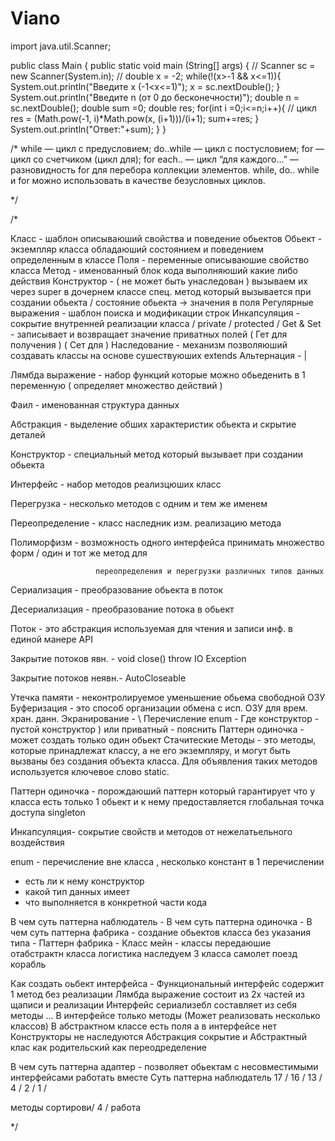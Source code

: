 # Viano

import java.util.Scanner;

public class Main {
    public static void main (String[] args) { //
        Scanner sc = new Scanner(System.in); //
        double x = -2;
        while(!(x>-1 && x<=1)){
            System.out.println("Введите x (-1<x<=1)");
            x = sc.nextDouble();
        }
        System.out.println("Введите n (от 0 до бесконечности)");
        double n = sc.nextDouble();
        double sum =0;
        double res;
        for(int i =0;i<=n;i++){ // цикл
            res = (Math.pow(-1, i)*Math.pow(x, (i+1)))/(i+1);
            sum+=res;
        }
        System.out.println("Ответ:"+sum);
    }
}






























































/*
while — цикл с предусловием;
do..while — цикл с постусловием;
for — цикл со счетчиком (цикл для);
for each.. — цикл “для каждого…” — разновидность for для перебора коллекции элементов.
        while, do.. while и for можно использовать в качестве безусловных циклов.

*/


























/*

 Класс - шаблон описываюший свойства и поведение обьектов
 Обьект - экземпляр класса обладаюший состоянием и поведением определенным в классе
 Поля - переменные описываюшие свойство класса
 Метод - именованный блок кода выполняюший какие либо действия
 Конструктор - ( не может быть унаследован ) вызываем их через super в дочернем классе
                       спец. метод который вызывается при создании обьекта / состояние обьекта -> значения в поля
Регулярные выражения - шаблон поиска и модификации строк
Инкапсуляция - сокрытие внутренней реализации класса / private / protected /
Get & Set - записывает и возвращает значение приватных полей ( Гет для получения ) ( Сет для )
Наследование - механизм позволяюший создавать классы на основе сушествуюших extends
Альтернация - |

Лямбда выражение - набор функций которые можно обьеденить в 1 переменную ( определяет множество действий )

Фаил - именованная структура данных

Абстракция - выделение обших характеристик обьекта и скрытие деталей

Конструктор - специальный метод который вызывает при создании обьекта

Интерфейс - набор методов реализцюших класс

Перегрузка - несколько методов с одним и тем же именем

Переопределение - класс наследник изм. реализацию метода

Полиморфизм - возможность одного интерфейса принимать множество форм / один и тот же метод для

                       переопределения и перегрузки различных типов данных
Сериализация - преобразование обьекта в поток

Десериализация - преобразование потока в обьект

Поток - это абстракция используемая для чтения и записи инф. в единой манере API

Закрытие потоков явн. - void close() throw IO Exception

Закрытие потоков неявн.- AutoCloseable

Утечка памяти - неконтролируемое уменьшение обьема свободной ОЗУ
Буферизация - это способ организации обмена с исп. ОЗУ для врем. хран. данн.
Экранирование - \\
Перечисление enum -
Где конструктор - пустой конструктор ) или приватный - пояснить
Паттерн одиночка - может создать только один обьект
Стачитеские Методы - это методы, которые принадлежат классу, а не его экземпляру, и могут быть
 вызваны без создания объекта класса. Для объявления таких методов используется ключевое слово static.

Паттерн одиночка - порождаюший паттерн который гарантирует что у класса есть
 только 1 обьект и к нему предоставляется глобальная точка доступа singleton

Инкапсуляция- сокрытие свойств и методов от нежелатьельного воздействия

enum - перечисление вне класса , несколько констант в 1 перечислении

- есть ли к нему конструктор
- какой тип данных имеет
- что выполняется в конкретной части кода

В чем суть паттерна наблюдатель -
В чем суть паттерна одиночка -
В чем суть паттерна фабрика - создание обьектов класса без указания типа -
Паттерн фабрика -  Класс мейн - классы передаюшие отабстрактн класса логистика наследуем 3 класса самолет поезд корабль

Как создать оьбект интерфейса -
Функциональный интерфейс содержит 1 метод без реализации
Лямбда выражение состоит из 2х частей из щаписи и реализации
Интерфейс сериализебл составляет из себя методы ...
В интерфейсе только методы (Может реализовать несколько классов)
В абстрактном классе есть поля а в интерфейсе нет
Конструкторы не наследуются
Абстракция сокрытие и
Абстрактный клас как родительский как переодределение

В чем суть паттерна адаптер - позволяет обьектам с несовместимыми интерфейсами работать вместе
Суть паттерна наблюдатель
 17 / 16 / 13 / 4 / 2 /  1 /

методы сортирови/  4 / работа

 */

